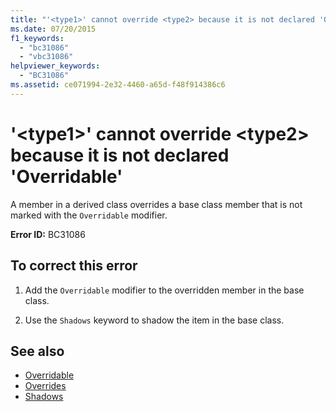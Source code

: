 ```yaml
---
title: "'<type1>' cannot override <type2> because it is not declared 'Overridable'"
ms.date: 07/20/2015
f1_keywords: 
  - "bc31086"
  - "vbc31086"
helpviewer_keywords: 
  - "BC31086"
ms.assetid: ce071994-2e32-4460-a65d-f48f914386c6
---
```

# '\<type1>' cannot override \<type2> because it is not declared 'Overridable'
A member in a derived class overrides a base class member that is not marked with the `Overridable` modifier.  
  
 **Error ID:** BC31086  
  
## To correct this error  
  
1. Add the `Overridable` modifier to the overridden member in the base class.  
  
2. Use the `Shadows` keyword to shadow the item in the base class.  
  
## See also

- [Overridable](../language-reference/modifiers/overridable.md)
- [Overrides](../language-reference/modifiers/overrides.md)
- [Shadows](../language-reference/modifiers/shadows.md)
